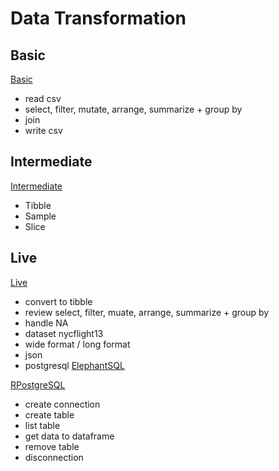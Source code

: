 # Data Transformation

## Basic

[Basic](./Basic.R)

- read csv
- select, filter, mutate, arrange, summarize + group by
- join
- write csv

## Intermediate

[Intermediate](./Intermediate.R)

- Tibble
- Sample
- Slice

## Live

[Live](./Live%20Data%20Transformation.R)

- convert to tibble
- review select, filter, muate, arrange, summarize + group by
- handle NA
- dataset nycflight13
- wide format / long format
- json
- postgresql [ElephantSQL](https://www.elephantsql.com/)

[RPostgreSQL](./RPostgresql.R)

- create connection
- create table
- list table
- get data to dataframe
- remove table
- disconnection